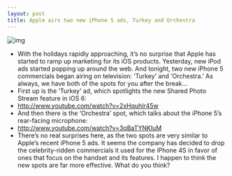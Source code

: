 ```yaml
---
layout: post
title: Apple airs two new iPhone 5 ads, Turkey and Orchestra
---
```

![img](http://media.idownloadblog.com/wp-content/uploads/2012/11/iphone-5-ad1.jpg)
* With the holidays rapidly approaching, it’s no surprise that Apple has started to ramp up marketing for its iOS products. Yesterday, new iPod ads started popping up around the web. And tonight, two new iPhone 5 commercials began airing on television: ‘Turkey’ and ‘Orchestra.’ As always, we have both of the spots for you after the break…
* First up is the ‘Turkey’ ad, which spotlights the new Shared Photo Stream feature in iOS 6:
* http://www.youtube.com/watch?v=2xHquhlr45w
* And then there is the ‘Orchestra’ spot, which talks about the iPhone 5’s rear-facing microphone:
* http://www.youtube.com/watch?v=3qBaTYNKluM
* There’s no real surprises here, as the two spots are very similar to Apple’s recent iPhone 5 ads. It seems the company has decided to drop the celebrity-ridden commercials it used for the iPhone 4S in favor of ones that focus on the handset and its features. I happen to think the new spots are far more effective. What do you think?

